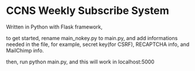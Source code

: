 # CCNS Weekly Subscribe System

Written in Python with Flask framework,

to get started, rename main_nokey.py to main.py, and add informations needed in the file,
for example, secret key(for CSRF), RECAPTCHA info, and MailChimp info.

then, run python main.py, and this will work in localhost:5000
